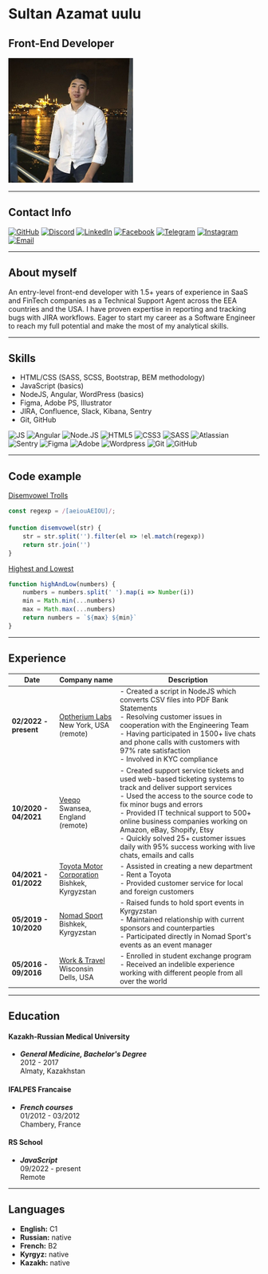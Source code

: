 # Sultan Azamat uulu
## Front-End Developer
![avatar](images/avatar.png)

***

## Contact Info

[![GitHub](https://img.shields.io/badge/GitHub-black?style=for-the-badge&logo=github)](https://github.com/noreasonwhyy) [![Discord](https://img.shields.io/badge/Discord-black?style=for-the-badge&logo=discord)](https://discord.com/channels/@me/698162019844751370) [![LinkedIn](https://img.shields.io/badge/LinkedIn-black?style=for-the-badge&logo=linkedin&logoColor=blue)](https://www.linkedin.com/in/sultan-azamat/) [![Facebook](https://img.shields.io/badge/Facebook-black?style=for-the-badge&logo=Facebook)](https://www.facebook.com/sultan.azamat.uulu/) [![Telegram](https://img.shields.io/badge/Telegram-black?style=for-the-badge&logo=telegram)](https://t.me/no_reason_whyy) [![Instagram](https://img.shields.io/badge/Instagram-black?style=for-the-badge&logo=instagram)](https://www.instagram.com/no_reason_whyy/) [![Email](https://img.shields.io/badge/Email-black?style=for-the-badge&logo=gmail)](mailto:sultan.kgz.22@gmail.com)

***

## About myself
An entry-level front-end developer with 1.5+ years of experience in SaaS and FinTech companies as a Technical Support Agent across the EEA countries and the USA. I have proven expertise in reporting and tracking bugs with JIRA workflows.
Eager to start my career as a Software Engineer to reach my full potential and make the most of my analytical skills.

***

## Skills
- HTML/CSS (SASS, SCSS, Bootstrap, BEM methodology)
- JavaScript (basics)
- NodeJS, Angular, WordPress (basics)
- Figma, Adobe PS, Illustrator
- JIRA, Confluence, Slack, Kibana, Sentry
- Git, GitHub

![JS](https://img.shields.io/badge/JavaScript-black?style=for-the-badge&logo=javascript) ![Angular](https://img.shields.io/badge/Angular-black?style=for-the-badge&logo=angular&logoColor=red) ![Node.JS](https://img.shields.io/badge/node.js-black?style=for-the-badge&logo=node.js) ![HTML5](https://img.shields.io/badge/HTML-black?style=for-the-badge&logo=html5&logoColor=#E34F26) ![CSS3](https://img.shields.io/badge/CSS3-black?style=for-the-badge&logo=css3&logoColor=blue) ![SASS](https://img.shields.io/badge/SASS-black?style=for-the-badge&logo=sass&logoColor=#CC6699) ![Atlassian](https://img.shields.io/badge/Atlassian-black?style=for-the-badge&logo=atlassian&logoColor=blue) ![Sentry](https://img.shields.io/badge/Sentry-black?style=for-the-badge&logo=sentry&logoColor=#362D59) ![Figma](https://img.shields.io/badge/Figma-black?style=for-the-badge&logo=figma) ![Adobe](https://img.shields.io/badge/Adobe-black?style=for-the-badge&logo=adobe) ![Wordpress](https://img.shields.io/badge/Wordpress-black?style=for-the-badge&logo=wordpress) ![Git](https://img.shields.io/badge/Git-black?style=for-the-badge&logo=git) ![GitHub](https://img.shields.io/badge/GitHub-black?style=for-the-badge&logo=github)

***

## Code example
[Disemvowel Trolls](https://www.codewars.com/kata/52fba66badcd10859f00097e)

```js
const regexp = /[aeiouAEIOU]/;

function disemvowel(str) {
    str = str.split('').filter(el => !el.match(regexp))
    return str.join('')
}
```
[Highest and Lowest](https://www.codewars.com/kata/554b4ac871d6813a03000035)
```js
function highAndLow(numbers) {
    numbers = numbers.split(' ').map(i => Number(i))
    min = Math.min(...numbers)
    max = Math.max(...numbers)
    return numbers = `${max} ${min}`
}
```

***

## Experience

| Date | Company name | Description |
| ----------- | ----------- | --------- |
| __02/2022 - present__ | [Optherium Labs](https://optherium.com/) <br> New York, USA (remote)| - Created a script in NodeJS which converts CSV files into PDF Bank Statements <br> - Resolving customer issues in cooperation with the Engineering Team <br> - Having participated in 1500+ live chats and phone calls with customers with 97% rate satisfaction <br> - Involved in KYC compliance
| __10/2020 - 04/2021__   | [Veeqo](https://www.veeqo.com/) <br> Swansea, England (remote) | - Created support service tickets and used web-based ticketing systems to track and deliver support services <br> - Used the access to the source code to fix minor bugs and errors <br> - Provided IT technical support to 500+ online business companies working on Amazon, eBay, Shopify, Etsy <br> - Quickly solved 25+ customer issues daily with 95% success working with live chats, emails and calls
| __04/2021 - 01/2022__ | [Toyota Motor Corporation](https://www.toyota-bishkek.kg/) <br> Bishkek, Kyrgyzstan | - Assisted in creating a new department - Rent a Toyota <br> - Provided customer service for local and foreign customers
| __05/2019 - 10/2020__ | [Nomad Sport](https://nomadsport.net) <br> Bishkek, Kyrgyzstan | - Raised funds to hold sport events in Kyrgyzstan <br> - Maintained relationship with current sponsors and counterparties <br> - Participated directly in Nomad Sport's events as an event manager
| __05/2016 - 09/2016__ | [Work & Travel](https://j1visa.state.gov/programs/summer-work-travel) <br> Wisconsin Dells, USA | - Enrolled in student exchange program <br> - Received an indelible experience working with different people from all over the world

***

## Education

#### Kazakh-Russian Medical University
* ___General Medicine, Bachelor's Degree___ <br>
2012 - 2017 <br>
Almaty, Kazakhstan

#### IFALPES Francaise
* ___French courses___ <br>
01/2012 - 03/2012 <br>
Chambery, France

#### RS School
* ___JavaScript___ <br>
09/2022 - present <br>
Remote

***

## Languages

- __English:__ C1
- __Russian:__ native
- __French:__ B2
- __Kyrgyz:__ native
- __Kazakh:__ native